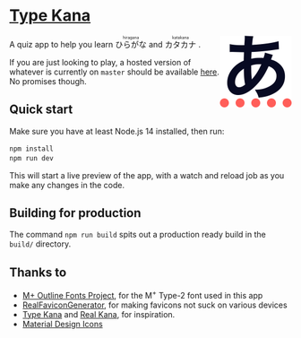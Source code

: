 # [Type Kana](https://type-kana.cass.moe/)

<img src="assets/logo.png" 
  width="128" 
  height="128" 
  align="right" 
  alt="Type Kana logo" />

A quiz app to help you learn 
<ruby>
ひらがな<rp>(</rp><rt>hiragana</rt><rp>)</rp>
</ruby>
and
<ruby>
カタカナ<rp>(</rp><rt>katakana</rt><rp>)</rp>
</ruby>.

If you are just looking to play, a hosted version of whatever is currently on `master` should be available [here](https://type-kana.cass.moe/). No promises though.

## Quick start

Make sure you have at least Node.js 14 installed, then run:

```bash
npm install
npm run dev
```

This will start a live preview of the app, with a watch and reload job as you make any changes in the code.

## Building for production

The command `npm run build` spits out a production ready build in the `build/` directory.

## Thanks to

* [M+ Outline Fonts Project](https://mplus-fonts.osdn.jp/), for the M<sup>+</sup> Type-2 font used in this app
* [RealFaviconGenerator](https://realfavicongenerator.net/), for making favicons not suck on various devices
* [Type Kana](https://lab.fleon.org/type-kana/) and [Real Kana](https://realkana.com/), for inspiration.
* [Material Design Icons](https://github.com/Templarian/MaterialDesign)
